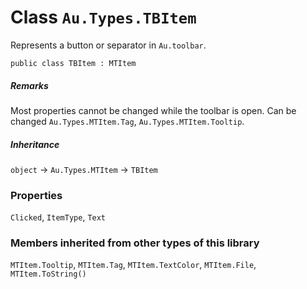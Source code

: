 # Class `Au.Types.TBItem`

Represents a button or separator in `Au.toolbar`.

```
public class TBItem : MTItem
```

##### Remarks

Most properties cannot be changed while the toolbar is open. Can be changed `Au.Types.MTItem.Tag`, `Au.Types.MTItem.Tooltip`.

##### Inheritance

`object` → `Au.Types.MTItem` → `TBItem`

### Properties

`Clicked`, `ItemType`, `Text`

### Members inherited from other types of this library
`MTItem.Tooltip`, `MTItem.Tag`, `MTItem.TextColor`, `MTItem.File`, `MTItem.ToString()`